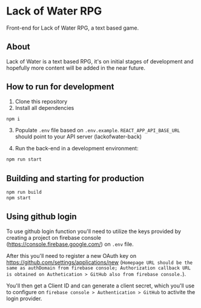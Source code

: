 # Lack of Water RPG

Front-end for Lack of Water RPG, a text based game.

## About

Lack of Water is a text based RPG, it's on initial stages of development and hopefully more content will be added in the near future.

## How to run for development

1. Clone this repository
2. Install all dependencies

```bash
npm i
```

3. Populate `.env` file based on `.env.example`. `REACT_APP_API_BASE_URL` should point to your API server (lackofwater-back)

4. Run the back-end in a development environment:

```bash
npm run start
```

## Building and starting for production

```bash
npm run build
npm start
```

## Using github login

To use github login function you'll need to utilize the keys provided by creating a project on firebase console (https://console.firebase.google.com/) on `.env` file.

After this you'll need to register a new OAuth key on https://github.com/settings/applications/new (`Homepage URL should be the same as authDomain from firebase console; Authorization callback URL is obtained on Authetication > GitHub also from firebase console.`).

You'll then get a Client ID and can generate a client secret, which you'll use to configure on `firebase console > Authentication > GitHub` to activite the login provider.